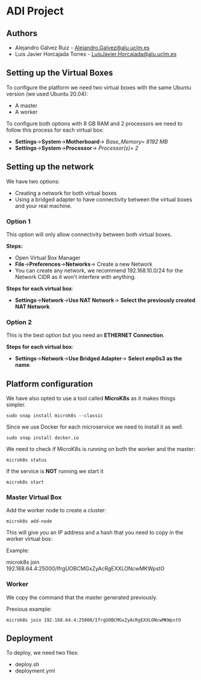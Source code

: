 # ADI Project

## Authors

-   Alejandro Gálvez Ruiz - [Alejandro.Galvez\@alu.uclm.es](mailto:Alejandro.Galvez@alu.uclm.es)
-   Luis Javier Horcajada Torres - [LuisJavier.Horcajada\@alu.uclm.es](mailto:LuisJavier.Horcajada@alu.uclm.es)



## Setting up the Virtual Boxes

To configure the platform we need two virtual boxes with the same Ubuntu version (we used Ubuntu 20.04):

- A master
- A worker

To configure both options with 8 GB RAM and 2 processors we need to follow this process for each virtual box:

- **Settings**->**System**->**Motherboard**-> *Base_Memory= 8192 MB*
- **Settings**->**System**->**Processor**-> *Processor(s)= 2*



## Setting up the network

We have two options:

- Creating a network for both virtual boxes
- Using a bridged adapter to have connectivity between the virtual boxes and your real machine. 

### Option 1

This option will only allow connectivity between both virtual boxes.

**Steps:**

- Open Virtual Box Manager
- **File**->**Preferences**->**Networks**-> Create a new Network
- You can create any network, we recommend 192.168.10.0/24 for the Network CIDR as it won't interfere with anything.

**Steps for each virtual box**:

- **Settings**->**Network**->**Use NAT Network**-> **Select the previously created NAT Network**.

### Option 2

This is the best option but you need an **ETHERNET Connection**.

**Steps for each virtual box**:

- **Settings**->**Network**->**Use Bridged Adapter**-> **Select enp0s3 as the name**.



## Platform configuration

We have also opted to use a tool called **MicroK8s** as it makes things simpler.

```shell
sudo snap install microk8s --classic
```

Since we use Docker for each microservice we need to install it as well.

```shell
sudo snap install docker.io
```

We need to check if MicroK8s is running on both the worker and the master:

```shell
microk8s status
```

If the service is **NOT** running we start it
```shell
microk8s start
```

### Master Virtual Box

Add the worker node to create a cluster:

```shell
microk8s add-node
```

This will give you an IP address and a hash that you need to copy in the worker virtual box:

Example:

microk8s join 192.168.64.4:25000/IfrgUOBCMGxZyAcRgEXXLONcwMKWpstO

### Worker

We copy the command that the master generated previously.

Previous example:

```shell
microk8s join 192.168.64.4:25000/IfrgUOBCMGxZyAcRgEXXLONcwMKWpstO
```


## Deployment

To deploy, we need two files:

- deploy.sh
- deployment.yml

